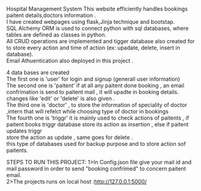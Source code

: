 Hospital Management System 
This website efficiently handles bookings paitent details,doctors information .<br>
I have created webpages using  flask,Jinja technique  and bootstap.<br>
SQL Alchemy ORM is used to connect python with  sql  databases, where tables are defined as classes in python.<br>
All CRUD operations are implemented and tigger database also created  for to store every action  and time of action (ex: upadate, delete, insert in database).<br>
Email Athuentication also deployed in this project .<br>


4 data bases are created <br>
The first one is 'user' for login and signup (generall user information)<br>
The second one is 'paitent' if at all any paitent done booking , an email confrimation is send to paitent mail , it will upadte in booking details.<br>
 changes like 'edit' or 'delete'  is also given .<br>
The third one is 'doctor' , to store the information of speciality of doctor ,intern that will refelct while choosing type of doctor in bookings<br>
The fourth one is 'triggr' it is mainly used to check actions of paitents , if paitent books triggr database store its action as insertion , else if paitent updates triggr <br>store the action as update , same goes for delete .<br>
this type of databases used for backup purpose and to store action sof paitents.<br>


STEPS TO RUN THIS PROJECT:
1>In Config.json file give your mail id and mail password in order to send "booking confrimed" to concern  paitent email.<br>
2>The projects runs  on   local host :http://127.0.0.1:5000/

